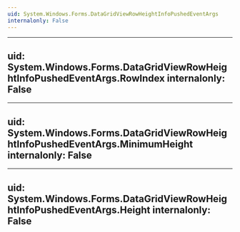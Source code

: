 ```yaml
---
uid: System.Windows.Forms.DataGridViewRowHeightInfoPushedEventArgs
internalonly: False
---
```


---
uid: System.Windows.Forms.DataGridViewRowHeightInfoPushedEventArgs.RowIndex
internalonly: False
---

---
uid: System.Windows.Forms.DataGridViewRowHeightInfoPushedEventArgs.MinimumHeight
internalonly: False
---

---
uid: System.Windows.Forms.DataGridViewRowHeightInfoPushedEventArgs.Height
internalonly: False
---
